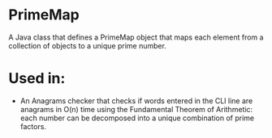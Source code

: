 # PrimeMap
A Java class that defines a PrimeMap object that maps each element from a collection of objects to a unique prime number.  

# Used in:
* An Anagrams checker that checks if words entered in the CLI line are anagrams in O(n) time using the Fundamental Theorem of Arithmetic: each number can be decomposed into a unique combination of prime factors.
